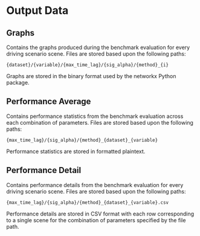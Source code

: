 # Output Data

## Graphs
Contains the graphs produced during the benchmark evaluation for every driving scenario scene. Files are stored based upon the following paths:

    {dataset}/{variable}/{max_time_lag}/{sig_alpha}/{method}_{i}
    
Graphs are stored in the binary format used by the networkx Python package.

## Performance Average
Contains performance statistics from the benchmark evaluation across each combination of parameters. Files are stored based upon the following paths:

    {max_time_lag}/{sig_alpha}/{method}_{dataset}_{variable}

Performance statistics are stored in formatted plaintext.

## Performance Detail
Contains performance details from the benchmark evaluation for every driving scenario scene. Files are stored based upon the following paths:

    {max_time_lag}/{sig_alpha}/{method}_{dataset}_{variable}.csv
    
Performance details are stored in CSV format with each row corresponding to a single scene for the combination of parameters specified by the file path.
